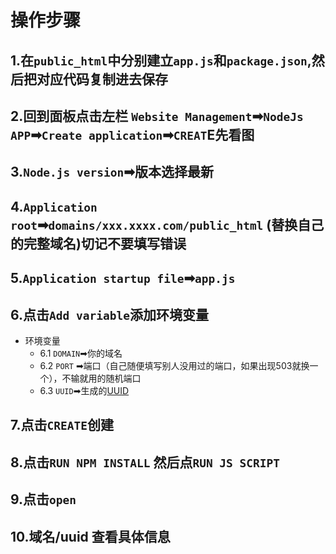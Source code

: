# 操作步骤
## 1.在`public_html`中分别建立`app.js`和`package.json`,然后把对应代码复制进去保存
## 2.回到面板点击左栏 `Website Management`➡`NodeJs APP`➡`Create application`➡`CREAT`E先看图
## 3.`Node.js version`➡版本选择最新
## 4.`Application root`➡`domains/xxx.xxxx.com/public_html` (替换自己的完整域名)切记不要填写错误
## 5.`Application startup file`➡`app.js`
## 6.点击`Add variable`添加环境变量
- 环境变量
  - 6.1 `DOMAIN`➡你的域名
  - 6.2 `PORT` ➡端口（自己随便填写别人没用过的端口，如果出现503就换一个），不输就用的随机端口
  - 6.3 `UUID`➡生成的[UUID](https://1024tools.com/uuid)
## 7.点击`CREATE`创建
## 8.点击`RUN NPM INSTALL` 然后点`RUN JS SCRIPT`
## 9.点击`open`
## 10.域名/uuid 查看具体信息
